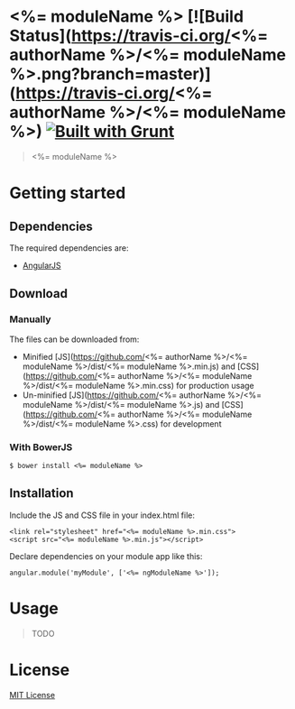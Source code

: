 <%= moduleName %> [![Build Status](https://travis-ci.org/<%= authorName %>/<%= moduleName %>.png?branch=master)](https://travis-ci.org/<%= authorName %>/<%= moduleName %>) [![Built with Grunt](https://cdn.gruntjs.com/builtwith.png)](http://gruntjs.com/)
================
> <%= moduleName %>


Getting started
================
Dependencies
----------------
The required dependencies are:
* [AngularJS](http://angularjs.org/)

Download
----------------
### Manually
The files can be downloaded from:
* Minified [JS](https://github.com/<%= authorName %>/<%= moduleName %>/dist/<%= moduleName %>.min.js) and [CSS](https://github.com/<%= authorName %>/<%= moduleName %>/dist/<%= moduleName %>.min.css) for production usage
* Un-minified [JS](https://github.com/<%= authorName %>/<%= moduleName %>/dist/<%= moduleName %>.js) and [CSS](https://github.com/<%= authorName %>/<%= moduleName %>/dist/<%= moduleName %>.css) for development

### With BowerJS
```
$ bower install <%= moduleName %>
```

Installation
----------------
Include the JS and CSS file in your index.html file: 
```
<link rel="stylesheet" href="<%= moduleName %>.min.css">
<script src="<%= moduleName %>.min.js"></script>
```
Declare dependencies on your module app like this:
```
angular.module('myModule', ['<%= ngModuleName %>']);
```

Usage
================
> TODO

License
================
[MIT License](http://en.wikipedia.org/wiki/MIT_License)

